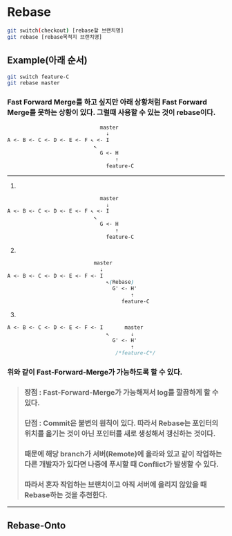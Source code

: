 # Rebase

```bash
git switch(checkout) [rebase할 브랜치명]
git rebase [rebase목적지 브랜치명]
```
## Example(아래 순서)
```bash
git switch feature-C
git rebase master
```

### Fast Forward Merge를 하고 싶지만 아래 상황처럼 Fast Forward Merge를 못하는 상황이 있다. 그럴때 사용할 수 있는 것이 rebase이다.
```css
                              master              
                                ⇣  
A <- B <- C <- D <- E <- F ↖︎ <- I  
                            ↖︎ 
                              G <- H 
                                   ⇡ 
                                feature-C 
```
---

1.
```css
                              master              
                                ⇣  
A <- B <- C <- D <- E <- F ↖︎ <- I  
                            ↖︎ 
                              G <- H 
                                   ⇡ 
                                feature-C 
```
2.
```css
                            master              
                              ⇣  
A <- B <- C <- D <- E <- F <- I  
                                ↖︎(Rebase) 
                                  G' <- H' 
                                        ⇡ 
                                     feature-C 
```
3.
```css                
A <- B <- C <- D <- E <- F <- I       master
                                ↖︎       ⇣
                                  G' <- H' 
                                        ⇡ 
                                   /*feature-C*/ 
```

### 위와 같이 Fast-Forward-Merge가 가능하도록 할 수 있다.
> ### 장점 : Fast-Forward-Merge가 가능해져서 log를 깔끔하게 할 수 있다.
> ### 단점 : Commit은 불변의 원칙이 있다. 따라서 Rebase는 포인터의 위치를 옮기는 것이 아닌 포인터를 새로 생성해서 갱신하는 것이다.
> ### 때문에 해당 branch가 서버(Remote)에 올라와 있고 같이 작업하는 다른 개발자가 있다면 나중에 푸시할 때 Conflict가 발생할 수 있다.
> ### 따라서 혼자 작업하는 브랜치이고 아직 서버에 올리지 않았을 때 Rebase하는 것을 추천한다.
---
## Rebase-Onto
